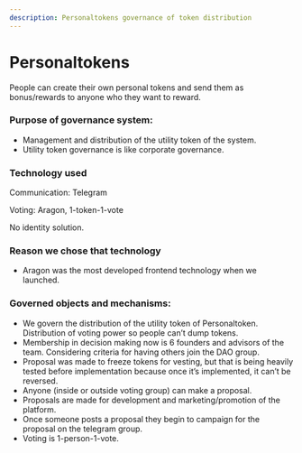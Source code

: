 ```yaml
---
description: Personaltokens governance of token distribution
---
```


# Personaltokens

People can create their own personal tokens and send them as bonus/rewards to anyone who they want to reward.

### Purpose of governance system:

* Management and distribution of the utility token of the system.
* Utility token governance is like corporate governance.

### Technology used

Communication: Telegram

Voting: Aragon, 1-token-1-vote

No identity solution.

### Reason we chose that technology

* Aragon was the most developed frontend technology when we launched.

### Governed objects and mechanisms:

* We govern the distribution of the utility token of Personaltoken. Distribution of voting power so people can’t dump tokens.
* Membership in decision making now is 6 founders and advisors of the team. Considering criteria for having others join the DAO group.
* Proposal was made to freeze tokens for vesting, but that is being heavily tested before implementation because once it’s implemented, it can’t be reversed.
* Anyone \(inside or outside voting group\) can make a proposal.
* Proposals are made for development and marketing/promotion of the platform.
* Once someone posts a proposal they begin to campaign for the proposal on the telegram group.
* Voting is 1-person-1-vote.

